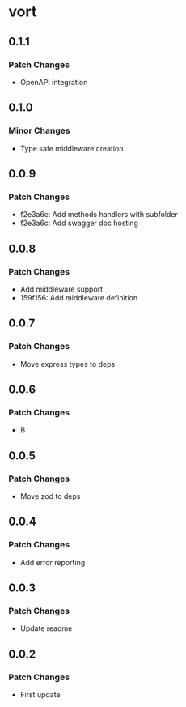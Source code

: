 # vort

## 0.1.1

### Patch Changes

- OpenAPI integration

## 0.1.0

### Minor Changes

- Type safe middleware creation

## 0.0.9

### Patch Changes

- f2e3a6c: Add methods handlers with subfolder
- f2e3a6c: Add swagger doc hosting

## 0.0.8

### Patch Changes

- Add middleware support
- 159f156: Add middleware definition

## 0.0.7

### Patch Changes

- Move express types to deps

## 0.0.6

### Patch Changes

- B

## 0.0.5

### Patch Changes

- Move zod to deps

## 0.0.4

### Patch Changes

- Add error reporting

## 0.0.3

### Patch Changes

- Update readme

## 0.0.2

### Patch Changes

- First update
